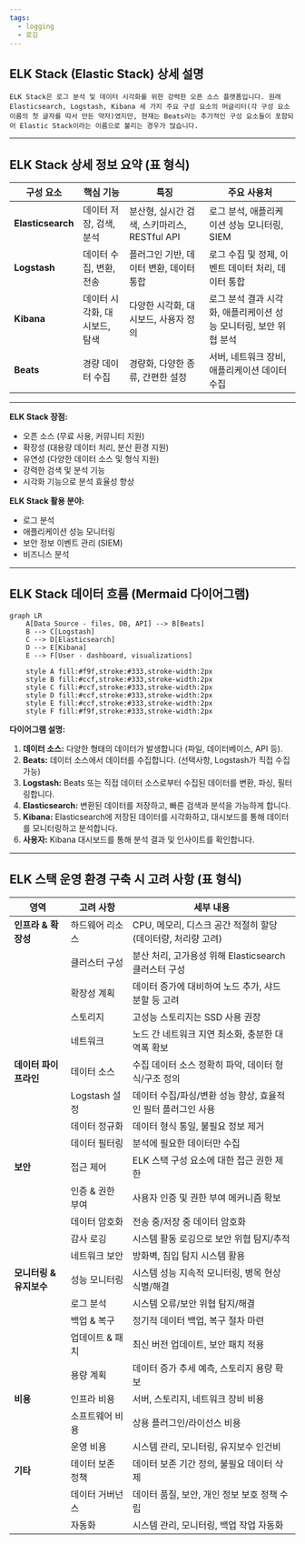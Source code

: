 ```yaml
---
tags:
  - logging
  - 로깅
---
```


## ELK Stack (Elastic Stack) 상세 설명

```
ELK Stack은 로그 분석 및 데이터 시각화를 위한 강력한 오픈 소스 플랫폼입니다. 원래 Elasticsearch, Logstash, Kibana 세 가지 주요 구성 요소의 머글리터(각 구성 요소 이름의 첫 글자를 따서 만든 약자)였지만, 현재는 Beats라는 추가적인 구성 요소들이 포함되어 Elastic Stack이라는 이름으로 불리는 경우가 많습니다.
```
---

## ELK Stack 상세 정보 요약 (표 형식)

| **구성 요소**         | **핵심 기능**         | **특징**                          | **주요 사용처**                             |
| ----------------- | ----------------- | ------------------------------- | -------------------------------------- |
| **Elasticsearch** | 데이터 저장, 검색, 분석    | 분산형, 실시간 검색, 스키마리스, RESTful API | 로그 분석, 애플리케이션 성능 모니터링, SIEM            |
| **Logstash**      | 데이터 수집, 변환, 전송    | 플러그인 기반, 데이터 변환, 데이터 통합         | 로그 수집 및 정제, 이벤트 데이터 처리, 데이터 통합         |
| **Kibana**        | 데이터 시각화, 대시보드, 탐색 | 다양한 시각화, 대시보드, 사용자 정의           | 로그 분석 결과 시각화, 애플리케이션 성능 모니터링, 보안 위협 분석 |
| **Beats**         | 경량 데이터 수집         | 경량화, 다양한 종류, 간편한 설정             | 서버, 네트워크 장비, 애플리케이션 데이터 수집             |

---

**ELK Stack 장점:**

*   오픈 소스 (무료 사용, 커뮤니티 지원)
*   확장성 (대용량 데이터 처리, 분산 환경 지원)
*   유연성 (다양한 데이터 소스 및 형식 지원)
*   강력한 검색 및 분석 기능
*   시각화 기능으로 분석 효율성 향상

**ELK Stack 활용 분야:**

*   로그 분석
*   애플리케이션 성능 모니터링
*   보안 정보 이벤트 관리 (SIEM)
*   비즈니스 분석

---

## ELK Stack 데이터 흐름 (Mermaid 다이어그램)

```mermaid
graph LR
    A[Data Source - files, DB, API] --> B[Beats]
    B --> C[Logstash]
    C --> D[Elasticsearch]
    D --> E[Kibana]
    E --> F[User - dashboard, visualizations]

    style A fill:#f9f,stroke:#333,stroke-width:2px
    style B fill:#ccf,stroke:#333,stroke-width:2px
    style C fill:#ccf,stroke:#333,stroke-width:2px
    style D fill:#ccf,stroke:#333,stroke-width:2px
    style E fill:#ccf,stroke:#333,stroke-width:2px
    style F fill:#f9f,stroke:#333,stroke-width:2px

```

**다이어그램 설명:**

1.  **데이터 소스:** 다양한 형태의 데이터가 발생합니다 (파일, 데이터베이스, API 등).
2.  **Beats:** 데이터 소스에서 데이터를 수집합니다. (선택사항, Logstash가 직접 수집 가능)
3.  **Logstash:** Beats 또는 직접 데이터 소스로부터 수집된 데이터를 변환, 파싱, 필터링합니다.
4.  **Elasticsearch:** 변환된 데이터를 저장하고, 빠른 검색과 분석을 가능하게 합니다.
5.  **Kibana:** Elasticsearch에 저장된 데이터를 시각화하고, 대시보드를 통해 데이터를 모니터링하고 분석합니다.
6.  **사용자:** Kibana 대시보드를 통해 분석 결과 및 인사이트를 확인합니다.

---
## ELK 스택 운영 환경 구축 시 고려 사항 (표 형식)

| **영역** | **고려 사항** | **세부 내용** |
|---|---|---|
| **인프라 & 확장성** | 하드웨어 리소스 | CPU, 메모리, 디스크 공간 적절히 할당 (데이터량, 처리량 고려) |
|  | 클러스터 구성 | 분산 처리, 고가용성 위해 Elasticsearch 클러스터 구성 |
|  | 확장성 계획 | 데이터 증가에 대비하여 노드 추가, 샤드 분할 등 고려 |
|  | 스토리지 | 고성능 스토리지는 SSD 사용 권장 |
|  | 네트워크 | 노드 간 네트워크 지연 최소화, 충분한 대역폭 확보 |
| **데이터 파이프라인** | 데이터 소스 | 수집 데이터 소스 정확히 파악, 데이터 형식/구조 정의 |
|  | Logstash 설정 | 데이터 수집/파싱/변환 성능 향상, 효율적인 필터 플러그인 사용 |
|  | 데이터 정규화 | 데이터 형식 통일, 불필요 정보 제거 |
|  | 데이터 필터링 | 분석에 필요한 데이터만 수집 |
| **보안** | 접근 제어 | ELK 스택 구성 요소에 대한 접근 권한 제한 |
|  | 인증 & 권한 부여 | 사용자 인증 및 권한 부여 메커니즘 확보 |
|  | 데이터 암호화 | 전송 중/저장 중 데이터 암호화 |
|  | 감사 로깅 | 시스템 활동 로깅으로 보안 위협 탐지/추적 |
|  | 네트워크 보안 | 방화벽, 침입 탐지 시스템 활용 |
| **모니터링 & 유지보수** | 성능 모니터링 | 시스템 성능 지속적 모니터링, 병목 현상 식별/해결 |
|  | 로그 분석 | 시스템 오류/보안 위협 탐지/해결 |
|  | 백업 & 복구 | 정기적 데이터 백업, 복구 절차 마련 |
|  | 업데이트 & 패치 | 최신 버전 업데이트, 보안 패치 적용 |
|  | 용량 계획 | 데이터 증가 추세 예측, 스토리지 용량 확보 |
| **비용** | 인프라 비용 | 서버, 스토리지, 네트워크 장비 비용 |
|  | 소프트웨어 비용 | 상용 플러그인/라이선스 비용 |
|  | 운영 비용 | 시스템 관리, 모니터링, 유지보수 인건비 |
| **기타** | 데이터 보존 정책 | 데이터 보존 기간 정의, 불필요 데이터 삭제 |
|  | 데이터 거버넌스 | 데이터 품질, 보안, 개인 정보 보호 정책 수립 |
|  | 자동화 | 시스템 관리, 모니터링, 백업 작업 자동화 |
